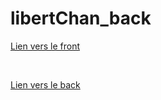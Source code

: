 # libertChan_back


[Lien vers le front](https://github.com/kim7834/libertChan_Front)

<br>

[Lien vers le back](https://github.com/borisBelloc/libertChan_back)
